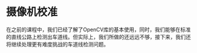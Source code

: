 # 摄像机校准

在之前的课程中，我们已经了解了OpenCV库的基本使用，同时，我们能够在标准的直线公路上检测出车道线。但实际上，我们所做的还远远不够，接下来，我们还将继续处理更有难度挑战的车道线检测问题。